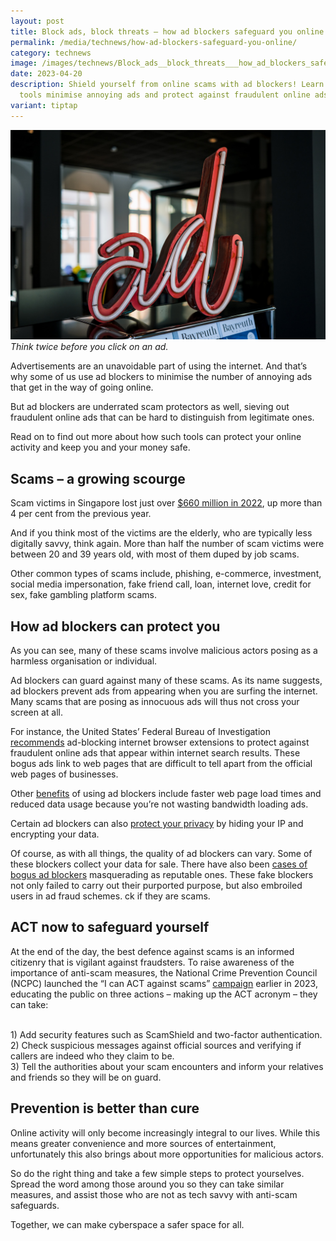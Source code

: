 ```yaml
---
layout: post
title: Block ads, block threats – how ad blockers safeguard you online
permalink: /media/technews/how-ad-blockers-safeguard-you-online/
category: technews
image: /images/technews/Block_ads__block_threats___how_ad_blockers_safeguard_you_online.jpg
date: 2023-04-20
description: Shield yourself from online scams with ad blockers! Learn how these
  tools minimise annoying ads and protect against fraudulent online ads. 🚫💻
variant: tiptap
---
```

![Tthink twice before you click](/images/technews/ad-blocker.jpg)
*Think twice before you click on an ad.*

Advertisements are an unavoidable part of using the internet. And that’s why some of us use ad blockers to minimise the number of annoying ads that get in the way of going online. 

But ad blockers are underrated scam protectors as well, sieving out fraudulent online ads that can be hard to distinguish from legitimate ones. 

Read on to find out more about how such tools can protect your online activity and keep you and your money safe. 

## Scams – a growing scourge

Scam victims in Singapore lost just over [$660 million in 2022](https://www.straitstimes.com/singapore/scam-victims-in-s-pore-lost-6607-million-in-2022-almost-13-billion-in-past-two-years), up more than 4 per cent from the previous year. 

And if you think most of the victims are the elderly, who are typically less digitally savvy, think again. More than half the number of scam victims were between 20 and 39 years old, with most of them duped by job scams.

Other common types of scams include, phishing, e-commerce, investment, social media impersonation, fake friend call, loan, internet love, credit for sex, fake gambling platform scams.

## How ad blockers can protect you

As you can see, many of these scams involve malicious actors posing as a harmless organisation or individual. 

Ad blockers can guard against many of these scams. As its name suggests, ad blockers prevent ads from appearing when you are surfing the internet. Many scams that are posing as innocuous ads will thus not cross your screen at all.


For instance, the United States’ Federal Bureau of Investigation [recommends](https://www.standard.co.uk/tech/fbi-recommends-ad-blocker-online-scams-b1048998.html) ad-blocking internet browser extensions to protect against fraudulent online ads that appear within internet search results. These bogus ads link to web pages that are difficult to tell apart from the official web pages of businesses.

Other [benefits](https://www.nytimes.com/2015/08/20/technology/personaltech/ad-blockers-and-the-nuisance-at-the-heart-of-the-modern-web.html) of using ad blockers include faster web page load times and reduced data usage because you’re not wasting bandwidth loading ads. 

Certain ad blockers can also [protect your privacy](https://roboticsandautomationnews.com/2023/02/02/ad-blockers-could-be-helpful-for-your-privacy/59826/) by hiding your IP and encrypting your data. 

Of course, as with all things, the quality of ad blockers can vary. Some of these blockers collect your data for sale. There have also been [cases of bogus ad blockers](https://www.techradar.com/news/fake-ad-blocker-extensions-used-in-ad-fraud-scheme) masquerading as reputable ones. These fake blockers not only failed to carry out their purported purpose, but also embroiled users in ad fraud schemes. 
ck if they are scams. 

## ACT now to safeguard yourself

At the end of the day, the best defence against scams is an informed citizenry that is vigilant against fraudsters. To raise awareness of the importance of anti-scam measures, the National Crime Prevention Council (NCPC) launched the “I can ACT against scams” [campaign](https://www.ncpc.org.sg/events_20230118-SCAMinar-ACT-Against-Scams-2023.html) earlier in 2023, educating the public on three actions – making up the ACT acronym – they can take:

<br>1) Add security features such as ScamShield and two-factor authentication.
<br>2) Check suspicious messages against official sources and verifying if callers are indeed who they claim to be. 
<br>3) Tell the authorities about your scam encounters and inform your relatives and friends so they will be on guard. 

## Prevention is better than cure

Online activity will only become increasingly integral to our lives. While this means greater convenience and more sources of entertainment, unfortunately this also brings about more opportunities for malicious actors. 

So do the right thing and take a few simple steps to protect yourselves. Spread the word among those around you so they can take similar measures, and assist those who are not as tech savvy with anti-scam safeguards.

Together, we can make cyberspace a safer space for all.